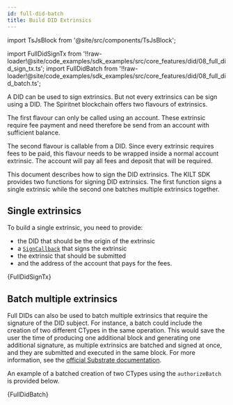 ```yaml
---
id: full-did-batch
title: Build DID Extrinsics
---
```


import TsJsBlock from '@site/src/components/TsJsBlock';

import FullDidSignTx from '!!raw-loader!@site/code_examples/sdk_examples/src/core_features/did/08_full_did_sign_tx.ts';
import FullDidBatch from '!!raw-loader!@site/code_examples/sdk_examples/src/core_features/did/08_full_did_batch.ts';

A DID can be used to sign extrinsics.
But not every extrinsics can be sign using a DID.
The Spiritnet blockchain offers two flavours of extrinsics.

The first flavour can only be called using an account.
These extrinsic require fee payment and need therefore be send from an account with sufficient balance.

The second flavour is callable from a DID.
Since every extrinsic requires fees to be paid, this flavour needs to be wrapped inside a normal account extrinsic.
The account will pay all fees and deposit that will be required.

This document describes how to sign the DID extrinsics.
The KILT SDK provides two functions for signing DID extrinsics.
The first function signs a single extrinsic while the second one batches multiple extrinsics together.

## Single extrinsics

To build a single extrinsic, you need to provide:

* the DID that should be the origin of the extrinsic
* a [`SignCallback`](../06_signCallback.md) that signs the extrinsic
* the extrinsic that should be submitted
* and the address of the account that pays for the fees.

<TsJsBlock>
  {FullDidSignTx}
</TsJsBlock>


## Batch multiple extrinsics

Full DIDs can also be used to batch multiple extrinsics that require the signature of the DID subject.
For instance, a batch could include the creation of two different CTypes in the same operation.
This would save the user the time of producing one additional block and generating one additional signature, as multiple extrinsics are batched and signed at once, and they are submitted and executed in the same block.
For more information, see the [official Substrate documentation](https://paritytech.github.io/substrate/master/pallet_utility/pallet/struct.Pallet.html).

An example of a batched creation of two CTypes using the `authorizeBatch` is provided below.

<TsJsBlock>
  {FullDidBatch}
</TsJsBlock>
